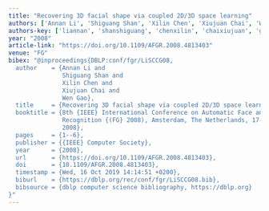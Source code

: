 ```yaml
---
title: "Recovering 3D facial shape via coupled 2D/3D space learning"
authors: ['Annan Li', 'Shiguang Shan', 'Xilin Chen', 'Xiujuan Chai', 'Wen Gao 0001']
authors-key: ['liannan', 'shanshiguang', 'chenxilin', 'chaixiujuan', 'gaowen']
year: "2008"
article-link: "https://doi.org/10.1109/AFGR.2008.4813403"
venue: "FG"
bibex: "@inproceedings{DBLP:conf/fgr/LiSCCG08,
  author    = {Annan Li and
               Shiguang Shan and
               Xilin Chen and
               Xiujuan Chai and
               Wen Gao},
  title     = {Recovering 3D facial shape via coupled 2D/3D space learning},
  booktitle = {8th {IEEE} International Conference on Automatic Face and Gesture
               Recognition {(FG} 2008), Amsterdam, The Netherlands, 17-19 September
               2008},
  pages     = {1--6},
  publisher = {{IEEE} Computer Society},
  year      = {2008},
  url       = {https://doi.org/10.1109/AFGR.2008.4813403},
  doi       = {10.1109/AFGR.2008.4813403},
  timestamp = {Wed, 16 Oct 2019 14:14:51 +0200},
  biburl    = {https://dblp.org/rec/conf/fgr/LiSCCG08.bib},
  bibsource = {dblp computer science bibliography, https://dblp.org}
}"
---
```

